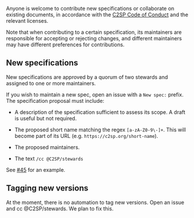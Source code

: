 Anyone is welcome to contribute new specifications or collaborate on existing
documents, in accordance with the [C2SP Code of Conduct](CODE_OF_CONDUCT.md) and
the relevant licenses.

Note that when contributing to a certain specification, its maintainers are
responsible for accepting or rejecting changes, and different maintainers may
have different preferences for contributions.

## New specifications

New specifications are approved by a quorum of two stewards and assigned to one
or more maintainers.

If you wish to maintain a new spec, open an issue with a `New spec:` prefix. The
specification proposal must include:

* A description of the specification sufficient to assess its scope. A draft is
  useful but not required.

* The proposed short name matching the regex `[a-zA-Z0-9\-]+`. This will become
  part of its URL (e.g. `https://c2sp.org/short-name`).

* The proposed maintainers.

* The text `/cc @C2SP/stewards`

See [#45](https://github.com/C2SP/C2SP/issues/45) for an example.

## Tagging new versions

At the moment, there is no automation to tag new versions. Open an issue and cc
@C2SP/stewards. We plan to fix this.
